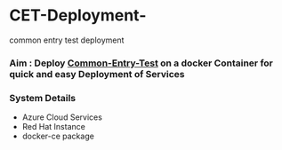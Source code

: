# CET-Deployment-
common entry test deployment

### Aim : Deploy [Common-Entry-Test](https://github.com/CodeChefVIT/common-entry-test) on a docker Container for quick and easy Deployment of Services

### System Details
- Azure Cloud Services
- Red Hat Instance
- docker-ce package

### 
